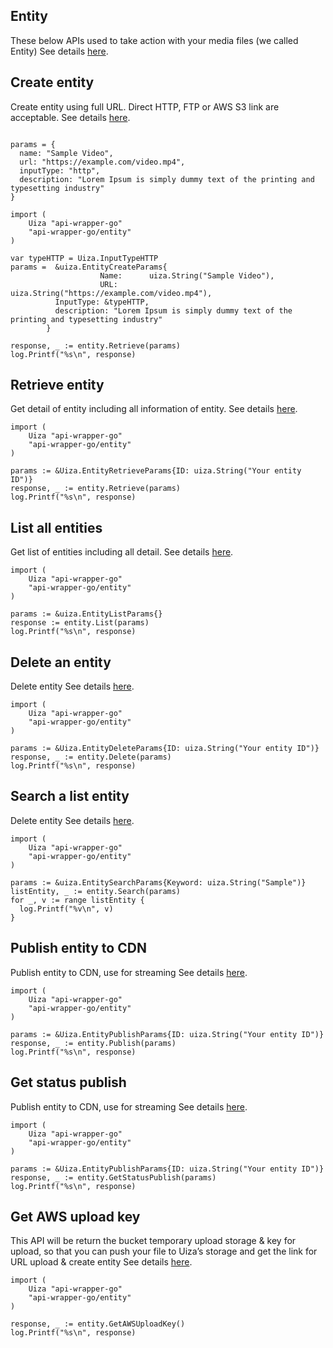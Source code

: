 ## Entity

These below APIs used to take action with your media files (we called Entity)
See details [here](https://docs.uiza.io/#video).

## Create entity

Create entity using full URL. Direct HTTP, FTP or AWS S3 link are acceptable.
See details [here](https://docs.uiza.io/#create-entity).

```golang

params = {
  name: "Sample Video",
  url: "https://example.com/video.mp4",
  inputType: "http",
  description: "Lorem Ipsum is simply dummy text of the printing and typesetting industry"
}

import (
    Uiza "api-wrapper-go"
    "api-wrapper-go/entity"
)

var typeHTTP = Uiza.InputTypeHTTP
params =  &uiza.EntityCreateParams{
					Name:      uiza.String("Sample Video"),
					URL:       uiza.String("https://example.com/video.mp4"),
          InputType: &typeHTTP,
          description: "Lorem Ipsum is simply dummy text of the printing and typesetting industry"
        }

response, _ := entity.Retrieve(params)
log.Printf("%s\n", response)
```

## Retrieve entity

Get detail of entity including all information of entity.
See details [here](https://docs.uiza.io/#retrieve-an-entity).

```golang
import (
    Uiza "api-wrapper-go"
    "api-wrapper-go/entity"
)

params := &Uiza.EntityRetrieveParams{ID: uiza.String("Your entity ID")}
response, _ := entity.Retrieve(params)
log.Printf("%s\n", response)
```

## List all entities

Get list of entities including all detail.
See details [here](https://docs.uiza.io/#list-all-entities).

```golang
import (
    Uiza "api-wrapper-go"
    "api-wrapper-go/entity"
)

params := &uiza.EntityListParams{}
response := entity.List(params)
log.Printf("%s\n", response)
```

## Delete an entity

Delete entity
See details [here](https://docs.uiza.io/#delete-an-entity).

```golang
import (
    Uiza "api-wrapper-go"
    "api-wrapper-go/entity"
)

params := &Uiza.EntityDeleteParams{ID: uiza.String("Your entity ID")}
response, _ := entity.Delete(params)
log.Printf("%s\n", response)
```

## Search a list entity

Delete entity
See details [here](https://docs.uiza.io/#search-entity).

```golang
import (
    Uiza "api-wrapper-go"
    "api-wrapper-go/entity"
)

params := &uiza.EntitySearchParams{Keyword: uiza.String("Sample")}
listEntity, _ := entity.Search(params)
for _, v := range listEntity {
  log.Printf("%v\n", v)
}
```


## Publish entity to CDN
Publish entity to CDN, use for streaming
See details [here](https://docs.uiza.io/#publish-entity-to-cdn).

```golang
import (
    Uiza "api-wrapper-go"
    "api-wrapper-go/entity"
)

params := &Uiza.EntityPublishParams{ID: uiza.String("Your entity ID")}
response, _ := entity.Publish(params)
log.Printf("%s\n", response)
```

## Get status publish
Publish entity to CDN, use for streaming
See details [here](https://docs.uiza.io/#get-status-publish).

```golang
import (
    Uiza "api-wrapper-go"
    "api-wrapper-go/entity"
)

params := &Uiza.EntityPublishParams{ID: uiza.String("Your entity ID")}
response, _ := entity.GetStatusPublish(params)
log.Printf("%s\n", response)
```

## Get AWS upload key
This API will be return the bucket temporary upload storage & key for upload, so that you can push your file to Uiza’s storage and get the link for URL upload & create entity
See details [here](https://docs.uiza.io/#get-aws-upload-key).

```golang
import (
    Uiza "api-wrapper-go"
    "api-wrapper-go/entity"
)

response, _ := entity.GetAWSUploadKey()
log.Printf("%s\n", response)
```